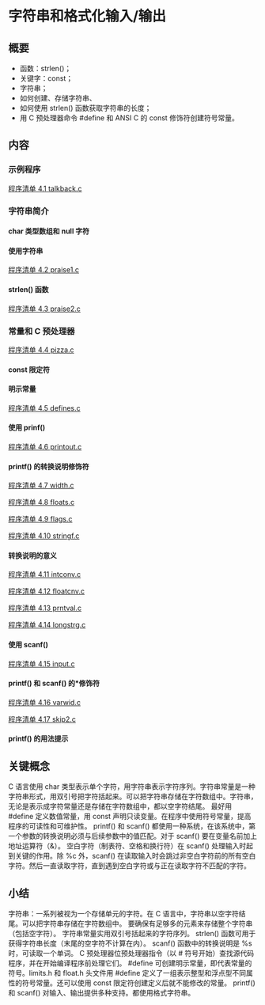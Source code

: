 # 字符串和格式化输入/输出

## 概要

- 函数：strlen()；
- 关键字：const；
- 字符串；
- 如何创建、存储字符串、
- 如何使用 strlen() 函数获取字符串的长度；
- 用 C 预处理器命令 #define 和 ANSI C 的 const 修饰符创建符号常量。

## 内容

### 示例程序
[程序清单 4.1 talkback.c ](../source_code/Chapter_04/talkback.c)



### 字符串简介

#### char 类型数组和 null 字符

#### 使用字符串

[程序清单 4.2 praise1.c ](../source_code/Chapter_04/praise1.c)

#### strlen() 函数

[程序清单 4.3 praise2.c ](../source_code/Chapter_04/praise2.c)

### 常量和 C 预处理器

[程序清单 4.4 pizza.c ](../source_code/Chapter_04/pizza.c)

#### const 限定符

#### 明示常量

[程序清单 4.5 defines.c ](../source_code/Chapter_04/defines.c)

#### 使用 prinf()

[程序清单 4.6 printout.c ](../source_code/Chapter_04/printout.c)

#### printf() 的转换说明修饰符

[程序清单 4.7 width.c ](../source_code/Chapter_04/width.c)

[程序清单 4.8 floats.c ](../source_code/Chapter_04/floats.c)

[程序清单 4.9 flags.c ](../source_code/Chapter_04/flags.c)

[程序清单 4.10 stringf.c ](../source_code/Chapter_04/stringf.c)

#### 转换说明的意义

[程序清单 4.11 intconv.c ](../source_code/Chapter_04/intconv.c)

[程序清单 4.12 floatcnv.c ](../source_code/Chapter_04/floatcnv.c)

[程序清单 4.13 prntval.c ](../source_code/Chapter_04/prntval.c)

[程序清单 4.14 longstrg.c ](../source_code/Chapter_04/longstrg.c)

#### 使用 scanf()

[程序清单 4.15 input.c ](../source_code/Chapter_04/input.c)

#### printf() 和 scanf() 的*修饰符

[程序清单 4.16 varwid.c ](../source_code/Chapter_04/varwid.c)

[程序清单 4.17 skip2.c ](../source_code/Chapter_04/skip2.c)

#### printf() 的用法提示

## 关键概念

C 语言使用 char 类型表示单个字符，用字符串表示字符序列。字符串常量是一种字符串形式，用双引号把字符括起来。可以把字符串存储在字符数组中。字符串，无论是表示成字符常量还是存储在字符数组中，都以空字符结尾。
最好用 #define 定义数值常量，用 const 声明只读变量。在程序中使用符号常量，提高程序的可读性和可维护性。
printf() 和 scanf() 都使用一种系统，在该系统中，第一个参数的转换说明必须与后续参数中的值匹配。对于 scanf() 要在变量名前加上地址运算符（&）。
空白字符（制表符、空格和换行符）在 scanf() 处理输入时起到关键的作用。除 %c 外，scanf() 在读取输入时会跳过非空白字符前的所有空白字符。然后一直读取字符，直到遇到空白字符或与正在读取字符不匹配的字符。

## 小结

字符串：一系列被视为一个存储单元的字符。在 C 语言中，字符串以空字符结尾。可以把字符串存储在字符数组中。
要确保有足够多的元素来存储整个字符串（包括空字符）。
字符串常量实用双引号括起来的字符序列。
strlen() 函数可用于获得字符串长度（末尾的空字符不计算在内）。
scanf() 函数中的转换说明是 %s 时，可读取一个单词。
C 预处理器位预处理器指令（以 # 符号开始）查找源代码程序，并在开始编译程序前处理它们。
#define 可创建明示常量，即代表常量的符号。limits.h 和 float.h 头文件用 #define 定义了一组表示整型和浮点型不同属性的符号常量。还可以使用 const 限定符创建定义后就不能修改的常量。
printf() 和 scanf() 对输入、输出提供多种支持。都使用格式字符串。